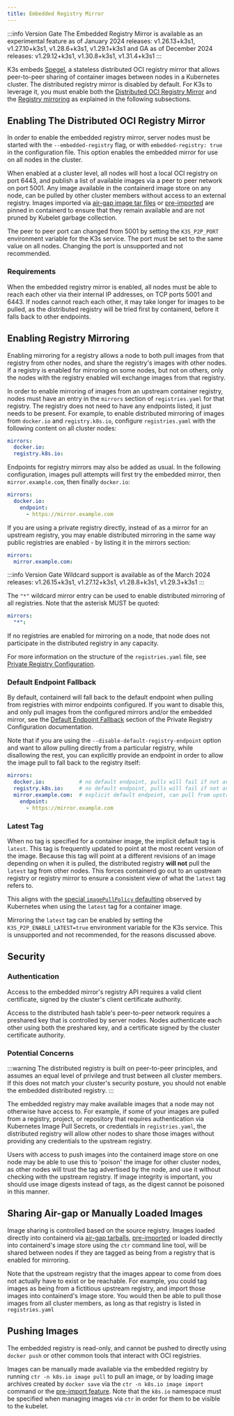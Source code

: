 ```yaml
---
title: Embedded Registry Mirror
---
```


:::info Version Gate
The Embedded Registry Mirror is available as an experimental feature as of January 2024 releases: v1.26.13+k3s1, v1.27.10+k3s1, v1.28.6+k3s1, v1.29.1+k3s1 and GA as of December 2024 releases: v1.29.12+k3s1, v1.30.8+k3s1, v1.31.4+k3s1
:::

K3s embeds [Spegel](https://github.com/spegel-org/spegel), a stateless distributed OCI registry mirror that allows peer-to-peer sharing of container images between nodes in a Kubernetes cluster. The distributed registry mirror is disabled by default. For K3s to leverage it, you must enable both the [Distributed OCI Registry Mirror](#enabling-the-distributed-oci-registry-mirror) and the [Registry mirroring](#enabling-registry-mirroring) as explained in the following subsections.

## Enabling The Distributed OCI Registry Mirror

In order to enable the embedded registry mirror, server nodes must be started with the `--embedded-registry` flag, or with `embedded-registry: true` in the configuration file.
This option enables the embedded mirror for use on all nodes in the cluster.

When enabled at a cluster level, all nodes will host a local OCI registry on port 6443,
and publish a list of available images via a peer to peer network on port 5001.
Any image available in the containerd image store on any node, can be pulled by other cluster members without access to an external registry.
Images imported via [air-gap image tar files](./airgap.md?airgap-load-images=Manually+Deploy+Images) or [pre-imported](../add-ons/import-images.md#pre-import-images) are pinned in containerd to ensure that they remain available and are not pruned by Kubelet garbage collection.

The peer to peer port can changed from 5001 by setting the `K3S_P2P_PORT` environment variable for the K3s service. The port must be set to the same value on all nodes.
Changing the port is unsupported and not recommended.

### Requirements

When the embedded registry mirror is enabled, all nodes must be able to reach each other via their internal IP addresses, on TCP ports 5001 and 6443.
If nodes cannot reach each other, it may take longer for images to be pulled, as the distributed registry will be tried first by containerd, before it falls back to other endpoints.

## Enabling Registry Mirroring

Enabling mirroring for a registry allows a node to both pull images from that registry from other nodes, and share the registry's images with other nodes.
If a registry is enabled for mirroring on some nodes, but not on others, only the nodes with the registry enabled will exchange images from that registry.

In order to enable mirroring of images from an upstream container registry, nodes must have an entry in the `mirrors` section of `registries.yaml` for that registry.
The registry does not need to have any endpoints listed, it just needs to be present.
For example, to enable distributed mirroring of images from `docker.io` and `registry.k8s.io`, configure `registries.yaml` with the following content on all cluster nodes:

```yaml
mirrors:
  docker.io:
  registry.k8s.io:
```

Endpoints for registry mirrors may also be added as usual.
In the following configuration, images pull attempts will first try the embedded mirror, then `mirror.example.com`, then finally `docker.io`:
```yaml
mirrors:
  docker.io:
    endpoint:
      - https://mirror.example.com
```

If you are using a private registry directly, instead of as a mirror for an upstream registry, you may enable distributed mirroring in the same way public
registries are enabled - by listing it in the mirrors section: 
```yaml
mirrors:
  mirror.example.com:
```

:::info Version Gate
Wildcard support is available as of the March 2024 releases: v1.26.15+k3s1, v1.27.12+k3s1, v1.28.8+k3s1, v1.29.3+k3s1
:::

The `"*"` wildcard mirror entry can be used to enable distributed mirroring of all registries. Note that the asterisk MUST be quoted:
```yaml
mirrors:
  "*":
```

If no registries are enabled for mirroring on a node, that node does not participate in the distributed registry in any capacity.

For more information on the structure of the `registries.yaml` file, see [Private Registry Configuration](./private-registry.md).

### Default Endpoint Fallback

By default, containerd will fall back to the default endpoint when pulling from registries with mirror endpoints configured. If you want to disable this,
and only pull images from the configured mirrors and/or the embedded mirror, see the [Default Endpoint Fallback](./private-registry.md#default-endpoint-fallback)
section of the Private Registry Configuration documentation.

Note that if you are using the `--disable-default-registry-endpoint` option and want to allow pulling directly from a particular registry, while disallowing the rest,
you can explicitly provide an endpoint in order to allow the image pull to fall back to the registry itself:
```yaml
mirrors:
  docker.io:           # no default endpoint, pulls will fail if not available on a node
  registry.k8s.io:     # no default endpoint, pulls will fail if not available on a node
  mirror.example.com:  # explicit default endpoint, can pull from upstream if not available on a node
    endpoint:
      - https://mirror.example.com
```

### Latest Tag

When no tag is specified for a container image, the implicit default tag is `latest`. This tag is frequently
updated to point at the most recent version of the image. Because this tag will point at a different revisions
of an image depending on when it is pulled, the distributed registry **will not** pull the `latest` tag from
other nodes. This forces containerd go out to an upstream registry or registry mirror to ensure a consistent
view of what the `latest` tag refers to.

This aligns with the [special `imagePullPolicy` defaulting](https://kubernetes.io/docs/concepts/containers/images/#imagepullpolicy-defaulting)
observed by Kubernetes when using the `latest` tag for a container image.

Mirroring the `latest` tag can be enabled by setting the `K3S_P2P_ENABLE_LATEST=true` environment variable for the K3s service.
This is unsupported and not recommended, for the reasons discussed above.

## Security

### Authentication

Access to the embedded mirror's registry API requires a valid client certificate, signed by the cluster's client certificate authority.

Access to the distributed hash table's peer-to-peer network requires a preshared key that is controlled by server nodes.
Nodes authenticate each other using both the preshared key, and a certificate signed by the cluster certificate authority.

### Potential Concerns

:::warning
The distributed registry is built on peer-to-peer principles, and assumes an equal level of privilege and trust between all cluster members.
If this does not match your cluster's security posture, you should not enable the embedded distributed registry.
:::

The embedded registry may make available images that a node may not otherwise have access to.
For example, if some of your images are pulled from a registry, project, or repository that requires authentication via Kubernetes Image Pull Secrets, or credentials in `registries.yaml`,
the distributed registry will allow other nodes to share those images without providing any credentials to the upstream registry.

Users with access to push images into the containerd image store on one node may be able to use this to 'poison' the image for other cluster nodes,
as other nodes will trust the tag advertised by the node, and use it without checking with the upstream registry.
If image integrity is important, you should use image digests instead of tags, as the digest cannot be poisoned in this manner.

## Sharing Air-gap or Manually Loaded Images

Image sharing is controlled based on the source registry.
Images loaded directly into containerd via [air-gap tarballs](./airgap.md?airgap-load-images=Manually+Deploy+Images), [pre-imported](../add-ons/import-images.md#pre-import-images) or loaded directly into containerd's image store using the `ctr` command line tool, will be shared between nodes if they are tagged as being from a registry that is enabled for mirroring.

Note that the upstream registry that the images appear to come from does not actually have to exist or be reachable.
For example, you could tag images as being from a fictitious upstream registry, and import those images into containerd's image store.
You would then be able to pull those images from all cluster members, as long as that registry is listed in `registries.yaml`

## Pushing Images

The embedded registry is read-only, and cannot be pushed to directly using `docker push` or other common tools that interact with OCI registries.

Images can be manually made available via the embedded registry by running `ctr -n k8s.io image pull` to pull an image,
or by loading image archives created by `docker save` via the `ctr -n k8s.io image import` command or the [pre-import feature](../add-ons/import-images.md#pre-import-images).
Note that the `k8s.io` namespace must be specified when managing images via `ctr` in order for them to be visible to the kubelet.
